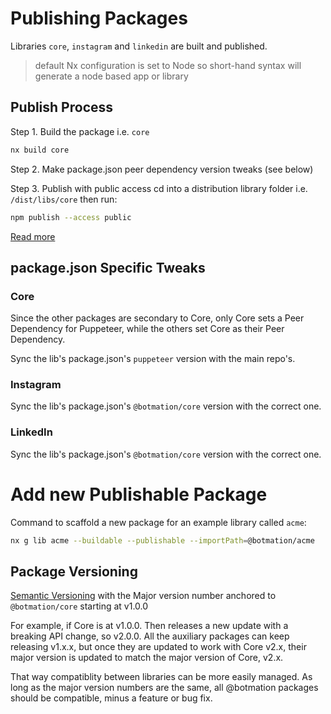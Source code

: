 # Publishing Packages

Libraries `core`, `instagram` and `linkedin` are built and published.

> default Nx configuration is set to Node so short-hand syntax will generate a node based app or library

## Publish Process

Step 1. Build the package i.e. `core`

```bash
nx build core
```

Step 2. Make package.json peer dependency version tweaks (see below)

Step 3. Publish with public access
cd into a distribution library folder i.e. `/dist/libs/core` then run:
```bash
npm publish --access public
```
[Read more](https://docs.npmjs.com/creating-and-publishing-scoped-public-packages#publishing-scoped-public-packages)


## package.json Specific Tweaks

### Core

Since the other packages are secondary to Core, only Core sets a Peer Dependency for Puppeteer, while the others set Core as their Peer Dependency.

Sync the lib's package.json's `puppeteer` version with the main repo's.

### Instagram

Sync the lib's package.json's `@botmation/core` version with the correct one.

### LinkedIn

Sync the lib's package.json's `@botmation/core` version with the correct one.

# Add new Publishable Package

Command to scaffold a new package for an example library called `acme`:
```bash
nx g lib acme --buildable --publishable --importPath=@botmation/acme
```
## Package Versioning

[Semantic Versioning](https://semver.org/) with the Major version number anchored to `@botmation/core` starting at v1.0.0

For example, if Core is at v1.0.0. Then releases a new update with a breaking API change, so v2.0.0. All the auxiliary packages can keep releasing v1.x.x, but once they are updated to work with Core v2.x, their major version is updated to match the major version of Core, v2.x.

That way compatiblity between libraries can be more easily managed. As long as the major version numbers are the same, all @botmation packages should be compatible, minus a feature or bug fix.

